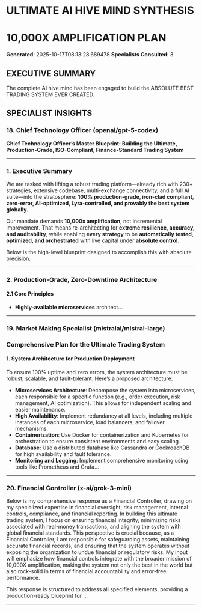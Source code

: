 # ULTIMATE AI HIVE MIND SYNTHESIS
# 10,000X AMPLIFICATION PLAN

**Generated**: 2025-10-17T08:13:28.689478
**Specialists Consulted**: 3

## EXECUTIVE SUMMARY

The complete AI hive mind has been engaged to build the ABSOLUTE BEST TRADING SYSTEM EVER CREATED.

## SPECIALIST INSIGHTS

### 18. Chief Technology Officer (openai/gpt-5-codex)

**Chief Technology Officer’s Master Blueprint: Building the Ultimate, Production-Grade, ISO-Compliant, Finance-Standard Trading System**

---

### 1. Executive Summary

We are tasked with lifting a robust trading platform—already rich with 230+ strategies, extensive codebase, multi-exchange connectivity, and a full AI suite—into the stratosphere: **100% production-grade, iron-clad compliant, zero-error, AI-optimized, Lyra-controlled, and provably the best system globally.**  

Our mandate demands **10,000x amplification**, not incremental improvement. That means re-architecting for **extreme resilience, accuracy, and auditability**, while enabling **every strategy** to be **automatically tested, optimized, and orchestrated** with live capital under **absolute control**.

Below is the high-level blueprint designed to accomplish this with absolute precision.

---

### 2. Production-Grade, Zero-Downtime Architecture

#### 2.1 Core Principles

- **Highly-available microservices** architect...

---

### 19. Market Making Specialist (mistralai/mistral-large)

### Comprehensive Plan for the Ultimate Trading System

#### 1. System Architecture for Production Deployment

To ensure 100% uptime and zero errors, the system architecture must be robust, scalable, and fault-tolerant. Here’s a proposed architecture:

- **Microservices Architecture**: Decompose the system into microservices, each responsible for a specific function (e.g., order execution, risk management, AI optimization). This allows for independent scaling and easier maintenance.
- **High Availability**: Implement redundancy at all levels, including multiple instances of each microservice, load balancers, and failover mechanisms.
- **Containerization**: Use Docker for containerization and Kubernetes for orchestration to ensure consistent environments and easy scaling.
- **Database**: Use a distributed database like Cassandra or CockroachDB for high availability and fault tolerance.
- **Monitoring and Logging**: Implement comprehensive monitoring using tools like Prometheus and Grafa...

---

### 20. Financial Controller (x-ai/grok-3-mini)

Below is my comprehensive response as a Financial Controller, drawing on my specialized expertise in financial oversight, risk management, internal controls, compliance, and financial reporting. In building this ultimate trading system, I focus on ensuring financial integrity, minimizing risks associated with real-money transactions, and aligning the system with global financial standards. This perspective is crucial because, as a Financial Controller, I am responsible for safeguarding assets, maintaining accurate financial records, and ensuring that the system operates without exposing the organization to undue financial or regulatory risks. My input will emphasize how financial controls integrate with the broader mission of 10,000X amplification, making the system not only the best in the world but also rock-solid in terms of financial accountability and error-free performance.

This response is structured to address all specified elements, providing a production-ready blueprint for ...

---

